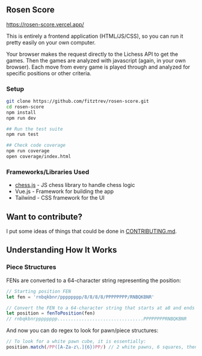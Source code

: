 ## Rosen Score

https://rosen-score.vercel.app/

This is entirely a frontend application (HTML/JS/CSS), so you can run it pretty easily on your own computer.

Your browser makes the request directly to the Lichess API to get the games. Then the games are analyzed with javascript (again, in your own browser). Each move from every game is played through and analyzed for specific positions or other criteria.

### Setup

```bash
git clone https://github.com/fitztrev/rosen-score.git
cd rosen-score
npm install
npm run dev
```

```bash
## Run the test suite
npm run test

## Check code coverage
npm run coverage
open coverage/index.html
```

### Frameworks/Libraries Used

-   [chess.js](https://github.com/jhlywa/chess.js) - JS chess library to handle chess logic
-   Vue.js - Framework for building the app
-   Tailwind - CSS framework for the UI

## Want to contribute?

I put some ideas of things that could be done in [CONTRIBUTING.md](CONTRIBUTING.md).

## Understanding How It Works

### Piece Structures

FENs are converted to a 64-character string representing the position:

```js
// Starting position FEN
let fen = 'rnbqkbnr/pppppppp/8/8/8/8/PPPPPPPP/RNBQKBNR'

// Convert the FEN to a 64-character string that starts at a8 and ends at h1
let position = fenToPosition(fen)
// rnbqkbnrpppppppp................................PPPPPPPPRNBQKBNR
```

And now you can do regex to look for pawn/piece structures:

```js
// To look for a white pawn cube, it is essentially:
position.match(/PP([A-Za-z\.]{6})PP/) // 2 white pawns, 6 squares, then 2 white pawns
```

